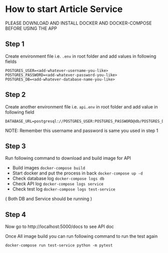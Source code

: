 # How to start Article Service

PLEASE DOWNLOAD AND INSTALL DOCKER AND DOCKER-COMPOSE BEFORE USING THE APP


## Step 1
Create environment file i.e. `.env` in root folder and add values in following fields
```
POSTGRES_USER=<add-whatever-username-you-like>
POSTGRES_PASSWORD=<add-whatever-password-you-like>
POSTGRES_DB=<add-whatever-database-name-you-like>
```

## Step 2
Create another environment file i.e. `api.env` in root folder and add value in following field
```
DATABASE_URL=postgresql://POSTGRES_USER:POSTGRES_PASSWORD@db/POSTGRES_DB
```
NOTE: Remember this username and password is same you used in step 1


## Step 3
Run following command to download and build image for API

- Build images ```docker-compose build```
- Start docker and put the process in back ```docker-compose up -d```
- Check database log ```docker-compose logs db ```
- Check API log ```docker-compose logs service```
- Check test log ```docker-compose logs test-service```

( Both DB and Service should be running )


## Step 4
Now go to http://localhost:5000/docs to see API doc


Once All image build you can run following command to run the test again
```
docker-compose run test-service python -m pytest
```
